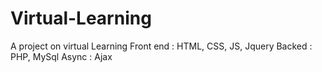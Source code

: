 # Virtual-Learning
A project on virtual Learning 
Front end : HTML, CSS, JS, Jquery
Backed : PHP, MySql
Async : Ajax
